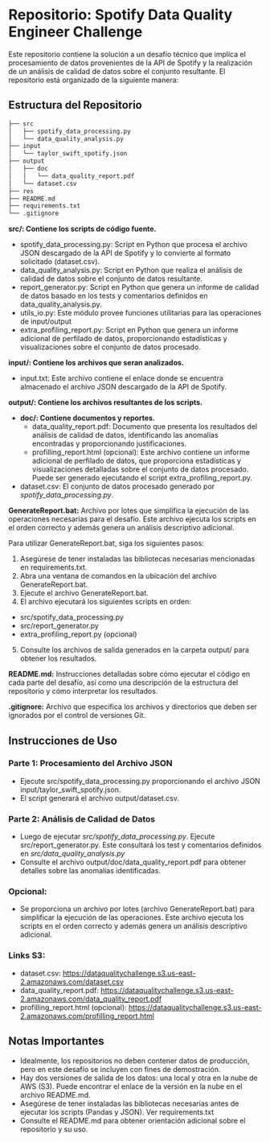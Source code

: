 # Repositorio: Spotify Data Quality Engineer Challenge

Este repositorio contiene la solución a un desafío técnico que implica el procesamiento de datos provenientes de la API de Spotify y la realización de un análisis de calidad de datos sobre el conjunto resultante. El repositorio está organizado de la siguiente manera:

## Estructura del Repositorio
```bash
├── src
│   ├── spotify_data_processing.py
│   └── data_quality_analysis.py
├── input
│   └── taylor_swift_spotify.json
├── output
│   ├── doc
│   │   └── data_quality_report.pdf
│   └── dataset.csv
├── res
├── README.md
├── requirements.txt
└── .gitignore
```

**src/: Contiene los scripts de código fuente.**
- spotify_data_processing.py: Script en Python que procesa el archivo JSON descargado de la API de Spotify y lo convierte al formato solicitado (dataset.csv).
- data_quality_analysis.py: Script en Python que realiza el análisis de calidad de datos sobre el conjunto de datos resultante.
- report_generator.py: Script en Python que genera un informe de calidad de datos basado en los tests y comentarios definidos en data_quality_analysis.py.
- utils_io.py: Este módulo provee funciones utilitarias para las operaciones de input/output
- extra_profiling_report.py: Script en Python que genera un informe adicional de perfilado de datos, proporcionando estadísticas y visualizaciones sobre el conjunto de datos procesado.

**input/: Contiene los archivos que seran analizados.**
- input.txt: Este archivo contiene el enlace donde se encuentra almacenado el archivo JSON descargado de la API de Spotify.

**output/: Contiene los archivos resultantes de los scripts.**
- **doc/: Contiene documentos y reportes.**
  - data_quality_report.pdf: Documento que presenta los resultados del análisis de calidad de datos, identificando las anomalías encontradas y proporcionando justificaciones.
  - profilling_report.html (opcional): Este archivo contiene un informe adicional de perfilado de datos, que proporciona estadísticas y visualizaciones detalladas sobre el conjunto de datos procesado. Puede ser generado ejecutando el script extra_profiling_report.py.
- dataset.csv: El conjunto de datos procesado generado por *spotify_data_processing.py*.

**GenerateReport.bat:** Archivo por lotes que simplifica la ejecución de las operaciones necesarias para el desafío. Este archivo ejecuta los scripts en el orden correcto y además genera un análisis descriptivo adicional.

Para utilizar GenerateReport.bat, siga los siguientes pasos:
1. Asegúrese de tener instaladas las bibliotecas necesarias mencionadas en requirements.txt.
2. Abra una ventana de comandos en la ubicación del archivo GenerateReport.bat.
3. Ejecute el archivo GenerateReport.bat.
4. El archivo ejecutará los siguientes scripts en orden:
  - src/spotify_data_processing.py
  - src/report_generator.py
  - extra_profiling_report.py (opcional)
5. Consulte los archivos de salida generados en la carpeta output/ para obtener los resultados.

**README.md:** Instrucciones detalladas sobre cómo ejecutar el código en cada parte del desafío, así como una descripción de la estructura del repositorio y cómo interpretar los resultados.

**.gitignore:** Archivo que especifica los archivos y directorios que deben ser ignorados por el control de versiones Git.

## Instrucciones de Uso
### Parte 1: Procesamiento del Archivo JSON
- Ejecute src/spotify_data_processing.py proporcionando el archivo JSON input/taylor_swift_spotify.json.
- El script generará el archivo output/dataset.csv.

### Parte 2: Análisis de Calidad de Datos
- Luego de ejecutar *src/spotify_data_processing.py*. Ejecute src/report_generator.py. Este consultará los test y comentarios definidos en *src/data_quality_analysis.py*
- Consulte el archivo output/doc/data_quality_report.pdf para obtener detalles sobre las anomalías identificadas.

### Opcional:
- Se proporciona un archivo por lotes (archivo GenerateReport.bat) para simplificar la ejecución de las operaciones. Este archivo ejecuta los scripts en el orden correcto y además genera un análisis descriptivo adicional.

### Links S3:
- dataset.csv: https://dataqualitychallenge.s3.us-east-2.amazonaws.com/dataset.csv
- data_quality_report.pdf: https://dataqualitychallenge.s3.us-east-2.amazonaws.com/data_quality_report.pdf
- profilling_report.html (opcional): https://dataqualitychallenge.s3.us-east-2.amazonaws.com/profilling_report.html

## Notas Importantes
- Idealmente, los repositorios no deben contener datos de producción, pero en este desafío se incluyen con fines de demostración.
- Hay dos versiones de salida de los datos: una local y otra en la nube de AWS (S3). Puede encontrar el enlace de la versión en la nube en el archivo README.md.
- Asegúrese de tener instaladas las bibliotecas necesarias antes de ejecutar los scripts (Pandas y JSON). Ver requirements.txt
- Consulte el README.md para obtener orientación adicional sobre el repositorio y su uso.

